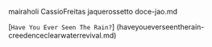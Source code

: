 mairaholi
CassioFreitas
jaquerossetto
doce-jao.md

[`Have You Ever Seen The Rain?`] (haveyoueverseentherain-creedenceclearwaterrevival.md)


